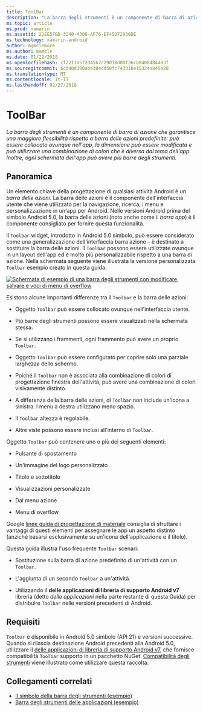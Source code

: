 ```yaml
---
title: ToolBar
description: "La barra degli strumenti è un componente di barra di azione che garantisce una maggiore flessibilità rispetto a barra delle azioni predefinite: può essere collocato ovunque nell'app, la dimensione può essere modificata e può utilizzare una combinazione di colori che è diversa dal tema dell'app. Inoltre, ogni schermata dell'app può avere più barre degli strumenti."
ms.topic: article
ms.prod: xamarin
ms.assetid: 22EE5FBD-3240-4308-AF76-EF45D72936DE
ms.technology: xamarin-android
author: mgmclemore
ms.author: mamcle
ms.date: 01/22/2018
ms.openlocfilehash: cf2211a572d45b7c29018d00f36cb8408484483f
ms.sourcegitcommit: 6cd40d190abe38edd50fc74331be15324a845a28
ms.translationtype: MT
ms.contentlocale: it-IT
ms.lasthandoff: 02/27/2018
---
```

# <a name="toolbar"></a>ToolBar

_La barra degli strumenti è un componente di barra di azione che garantisce una maggiore flessibilità rispetto a barra delle azioni predefinite: può essere collocato ovunque nell'app, la dimensione può essere modificata e può utilizzare una combinazione di colori che è diversa dal tema dell'app. Inoltre, ogni schermata dell'app può avere più barre degli strumenti._


<a name="overview" />
 
## <a name="overview"></a>Panoramica

Un elemento chiave della progettazione di qualsiasi attività Android è un *barra delle azioni*. La barra delle azioni è il componente dell'interfaccia utente che viene utilizzato per la navigazione, ricerca, i menu e personalizzazione in un'app per Android. Nelle versioni Android prima del simbolo Android 5.0, la barra delle azioni (noto anche come il *barra app*) è il componente consigliato per fornire questa funzionalità. 

Il `Toolbar` widget, introdotto in Android 5.0 simbolo, può essere considerato come una generalizzazione dell'interfaccia barra azione &ndash; è destinato a sostituire la barra delle azioni. Il `Toolbar` possono essere utilizzate ovunque in un layout dell'app ed è molto più personalizzabile rispetto a una barra di azione. Nella schermata seguente viene illustrata la versione personalizzata `Toolbar` esempio creato in questa guida: 

[![Schermata di esempio di una barra degli strumenti con modificare, salvare e voci di menu di overflow](images/01-toolbar-sml.png)](images/01-toolbar.png)

Esistono alcune importanti differenze tra il `Toolbar` e la barra delle azioni: 

-   Oggetto `Toolbar` può essere collocato ovunque nell'interfaccia utente.

-   Più barre degli strumenti possono essere visualizzati nella schermata stessa.

-   Se si utilizzano i frammenti, ogni frammento può avere un proprio `Toolbar`. 

-   Oggetto `Toolbar` può essere configurato per coprire solo una parziale larghezza dello schermo. 

-   Poiché il `Toolbar` non è associata alla combinazione di colori di progettazione finestra dell'attività, può avere una combinazione di colori visivamente distinto. 

-   A differenza della barra delle azioni, di `Toolbar` non include un'icona a sinistra. I menu a destra utilizzano meno spazio. 

-   Il `Toolbar` altezza è regolabile. 

-   Altre viste possono essere inclusi all'interno di `Toolbar`. 

Oggetto `Toolbar` può contenere uno o più dei seguenti elementi: 

-   Pulsante di spostamento

-   Un'immagine del logo personalizzato

-   Titolo e sottotitolo

-   Visualizzazioni personalizzate

-   Dal menu azione

-   Menu di overflow

Google [linee guida di progettazione di materiale](https://material.google.com/) consiglia di sfruttare i vantaggi di questi elementi per assegnare le app un aspetto distinto (anziché basarsi esclusivamente su un'icona dell'applicazione e il titolo). 

Questa guida illustra l'uso frequente `Toolbar` scenari:

-   Sostituzione sulla barra di azione predefinito di un'attività con un `Toolbar`. 

-   L'aggiunta di un secondo `Toolbar` a un'attività.

-   Utilizzando il **delle applicazioni di libreria di supporto Android v7** libreria (detto *delle applicazioni* nella parte restante di questa Guida) per distribuire `Toolbar` nelle versioni precedenti di Android. 

 
<a name="requirements" />
 
## <a name="requirements"></a>Requisiti

`Toolbar` è disponibile in Android 5.0 simbolo (API 21) e versioni successive. Quando si rilascia destinazione Android precedenti alla Android 5.0, utilizzare il [delle applicazioni di libreria di supporto Android v7](https://www.nuget.org/packages/Xamarin.Android.Support.v7.AppCompat/), che fornisce compatibilità `Toolbar` supporto in un pacchetto NuGet. 
[Compatibilità degli strumenti](~/android/user-interface/controls/tool-bar/toolbar-compatibility.md) viene illustrato come utilizzare questa raccolta. 




## <a name="related-links"></a>Collegamenti correlati

- [Il simbolo della barra degli strumenti (esempio)](https://developer.xamarin.com/samples/monodroid/android5.0/Toolbar/)
- [Barra degli strumenti delle applicazioni (esempio)](https://developer.xamarin.com/samples/monodroid/Supportv7/AppCompat/Toolbar/)
